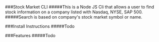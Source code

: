 ###Stock Market CLI
#####This is a Node JS Cli that allows a user to find stock information on a company listed with Nasdaq, NYSE, SAP 500. 
#####Search is based on company's stock market symbol or name.

###Install Instructions
#####Todo

###Features
#####Todo